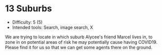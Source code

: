 # 13 Suburbs

* Difficulty: 5 (5)
* Intended tools: Search, image search, X

We are trying to locate in which suburb Alycee's friend Marcel lives in, to zone in on potential areas of risk he may potentially cause having COVID19. Please find it for us so that we can get some agents there on the ground.
